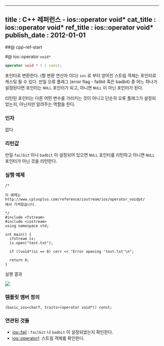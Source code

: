 ----------------
title : C++ 레퍼런스 - ios::operator void*
cat_title :  ios::operator void*
ref_title :  ios::operator void*
publish_date : 2012-01-01
--------------



##@ cpp-ref-start

#@ ios::operator `void*`

```cpp
operator void * ( ) const;
```


포인터로 변환한다. (형 변환 연산자 이다)
`ios` 로 부터 얻어진 스트림 객체는 포인터로 캐스팅 될 수 있다. 만일 오류 플래그 (error flag - failbit 혹은 badbit) 중 어느 하나가 설정된다면 포인터는 `NULL` 포인터가 되고, 아니면 `NULL` 이 아닌 포인터가 된다.

리턴된 포인터는 다른 어떤 변수를 가리키는 것이 아니고 단순히 오류 플래그가 설정되었는지, 아닌지만 알려주는 역할을 한다.



###  인자




없다



###  리턴값




만일 `failbit` 이나 `badbit` 이 설정되어 있으면 `NULL` 포인터를 리턴하고 아니면 `NULL` 포인터가 아닌 것을 리턴한다.



###  실행 예제




```cpp-formatted
/*

이 예제는
http://www.cplusplus.com/reference/iostream/ios/operator_voidpt/
에서 가져왔습니다.

*/
#include <fstream>
#include <iostream>
using namespace std;

int main() {
  ifstream is;
  is.open("test.txt");

  if ((void*)is == 0) cerr << "Error opening 'test.txt'\n";

  return 0;
}
```


실행 결과


![](http://img1.daumcdn.net/thumb/R1920x0/?fname=http%3A%2F%2Fcfile9.uf.tistory.com%2Fimage%2F202325454F004D441E9371)



###  템플릿 멤버 정의




```cpp-formatted
(basic_ios<charT, traits>)operator void*() const;
```




###  연관된 것들

*  [ios::fail](http://itguru.tistory.com/165)  :  `failbit` 나 `badbit` 이 설정되었는지 확인한다.
*  [ios::operator!](http://itguru.tistory.com/168):  스트림 객체를 확인한다.